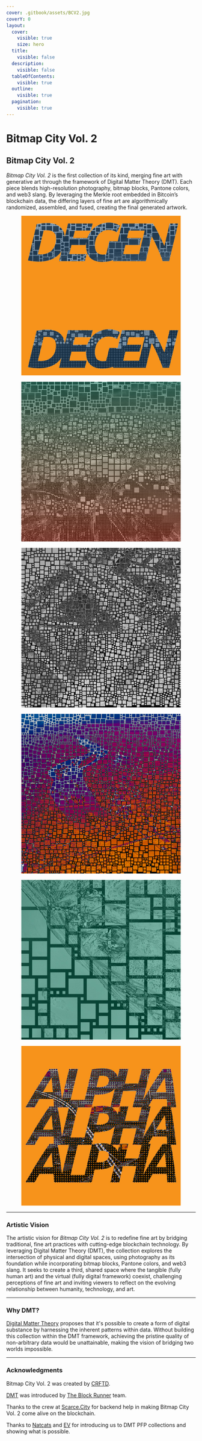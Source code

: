 ```yaml
---
cover: .gitbook/assets/BCV2.jpg
coverY: 0
layout:
  cover:
    visible: true
    size: hero
  title:
    visible: false
  description:
    visible: false
  tableOfContents:
    visible: true
  outline:
    visible: true
  pagination:
    visible: true
---
```


# Bitmap City Vol. 2

## Bitmap City Vol. 2

_Bitmap City Vol. 2_ is the first collection of its kind, merging fine art with generative art through the framework of Digital Matter Theory (DMT). Each piece blends high-resolution photography, bitmap blocks, Pantone colors, and web3 slang. By leveraging the Merkle root embedded in Bitcoin’s blockchain data, the differing layers of fine art are algorithmically randomized, assembled, and fused, creating the final generated artwork.

<div><figure><img src=".gitbook/assets/3.jpg" alt=""><figcaption></figcaption></figure> <figure><img src=".gitbook/assets/8.jpg" alt=""><figcaption></figcaption></figure> <figure><img src=".gitbook/assets/11.jpg" alt=""><figcaption></figcaption></figure> <figure><img src=".gitbook/assets/12.jpg" alt=""><figcaption></figcaption></figure> <figure><img src=".gitbook/assets/Solid Color 2.jpg" alt=""><figcaption></figcaption></figure> <figure><img src=".gitbook/assets/ALPHA.jpg" alt=""><figcaption></figcaption></figure></div>

***

### Artistic Vision

The artistic vision for _Bitmap City Vol. 2_ is to redefine fine art by bridging traditional, fine art practices with cutting-edge blockchain technology. By leveraging Digital Matter Theory (DMT), the collection explores the intersection of physical and digital spaces, using photography as its foundation while incorporating bitmap blocks, Pantone colors, and web3 slang. It seeks to create a third, shared space where the tangible (fully human art) and the virtual (fully digital framework) coexist, challenging perceptions of fine art and inviting viewers to reflect on the evolving relationship between humanity, technology, and art.

***

### Why DMT?&#x20;

[Digital Matter Theory](https://digital-matter-theory.gitbook.io/digital-matter-theory) proposes that it's possible to create a form of digital substance by harnessing the inherent patterns within data. Without building this collection within the DMT framework, achieving the pristine quality of non-arbitrary data would be unattainable, making the vision of bridging two worlds impossible.&#x20;

***

### Acknowledgments

Bitmap City Vol. 2 was created by [CRFTD](https://x.com/_CRFTD_).

[DMT](https://digital-matter-theory.gitbook.io/digital-matter-theory) was introduced by [The Block Runner](https://x.com/TheBlockRunner) team.

Thanks to the crew at [Scarce.City](https://x.com/scarcedotcity) for backend help in making Bitmap City Vol. 2 come alive on the blockchain.

Thanks to [Natcats](https://natcats.gitbook.io/natcats) and [EV](https://x.com/Evonbit) for introducing us to DMT PFP collections and showing what is possible.
